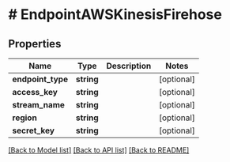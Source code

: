 # # EndpointAWSKinesisFirehose

## Properties

Name | Type | Description | Notes
------------ | ------------- | ------------- | -------------
**endpoint_type** | **string** |  | [optional]
**access_key** | **string** |  | [optional]
**stream_name** | **string** |  | [optional]
**region** | **string** |  | [optional]
**secret_key** | **string** |  | [optional]

[[Back to Model list]](../../README.md#models) [[Back to API list]](../../README.md#endpoints) [[Back to README]](../../README.md)
